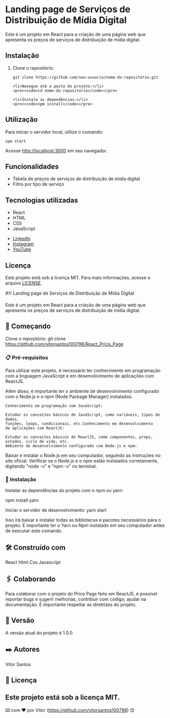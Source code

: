 <!DOCTYPE html>
<html lang="pt-br">
<head>
  <meta charset="UTF-8">
</head>
<body>
  <h1>Landing page de Serviços de Distribuição de Mídia Digital</h1>
  <p>Este é um projeto em React para a criação de uma página web que apresenta os preços de serviços de distribuição de mídia digital.</p>

  <h2>Instalação</h2>
  <ol>
    <li>Clone o repositório:</li>
    <pre><code>git clone https://github.com/seu-usuario/nome-do-repositorio.git</code></pre>

    <li>Navegue até a pasta do projeto:</li>
    <pre><code>cd nome-do-repositorio</code></pre>

    <li>Instale as dependências:</li>
    <pre><code>npm install</code></pre>
  </ol>

  <h2>Utilização</h2>
  <p>Para iniciar o servidor local, utilize o comando:</p>
  <pre><code>npm start</code></pre>
  <p>Acesse <a href="http://localhost:3000">http://localhost:3000</a> em seu navegador.</p>

  <h2>Funcionalidades</h2>
  <ul>
    <li>Tabela de preços de serviços de distribuição de mídia digital</li>
    <li>Filtro por tipo de serviço </li>
  </ul>

  <h2>Tecnologias utilizadas</h2>
  <ul>
    <li>React</li>
    <li>HTML</li>
    <li>CSS</li>
    <li>JavaScript</li>
  </ul>
  <ul>
  <li><a href="https://www.linkedin.com/in/vitor-santos-6b2727211/">LinkedIn</a></li>
  <li><a href="https://www.instagram.com/vitorsantosic/">Instagram</a></li>
  <li><a href="https://www.youtube.com/channel/UCuAgCSAOAWiI-mv_NzUerXg">YouTube</a></li>
</ul>


  <h2>Licença</h2>
  <p>Este projeto está sob a licença MIT. Para mais informações, acesse o arquivo <a href="LICENSE">LICENSE</a>.</p>
</body>
</html>
#🗏 Landing page de Serviços de Distribuição de Mídia Digital

Este é um projeto em React para a criação de uma página web
que apresenta os preços de serviços de distribuição de mídia digital.

## 🚀 Começando

Clone o repositório:
git clone https://github.com/vitorsantos100798/React_Price_Page

### 📋 Pré-requisitos
Para utilizar este projeto, é necessário ter conhecimento em programação
com a linguagem JavaScript e em desenvolvimento de aplicações com ReactJS.

Além disso, é importante ter o ambiente de desenvolvimento configurado com
o Node.js e o npm (Node Package Manager) instalados.
```
Conhecimento em programação com JavaScript:

Estudar os conceitos básicos de JavaScript, como variáveis, tipos de dados,
funções, loops, condicionais, etc.Conhecimento em desenvolvimento 
de aplicações com ReactJS:

Estudar os conceitos básicos de ReactJS, como componentes, props, estados, ciclo de vida, etc.
Ambiente de desenvolvimento configurado com Node.js e npm:
```


Baixar e instalar o Node.js em seu computador, seguindo as instruções no site oficial.
Verificar se o Node.js e o npm estão instalados corretamente, digitando "node -v" e "npm -v" no terminal.
### 🔧 Instalação

Instalar as dependências do projeto com o npm ou yarn:

npm install
yarn 

Iniciar o servidor de desenvolvimento:
yarn start 

Isso irá baixar e instalar todas as bibliotecas e pacotes necessários para o projeto. 
É importante ter o Yarn ou Npm instalado em seu computador antes de executar este comando.


## 🛠️ Construído com

React
Html
Css
Javascript

## 🖇️ Colaborando
Para colaborar com o projeto do Price Page feito em ReactJS, é possível reportar bugs e sugerir melhorias,
contribuir com código, ajudar na documentação. É importante respeitar as diretrizes do projeto.

## 📌 Versão

A versão atual do projeto é 1.0.0

## ✒️ Autores
Vitor Santos
## 📄 Licença

Este projeto está sob a licença MIT.
---
⌨️ com ❤️ por Vitor (https://github.com/vitorsantos100798) 😊
